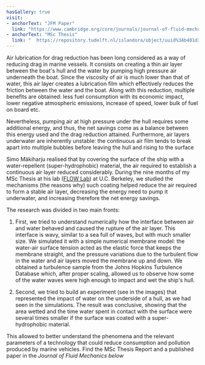 ```yaml
---
hasGallery: true
visit:
- anchorText: "JFM Paper"
  link: "https://www.cambridge.org/core/journals/journal-of-fluid-mechanics/article/jet-impingement-on-the-underside-of-a-superhydrophobic-surface/D5FD22F72DFF604191CAF5B131E505A2"
- anchorText: "MSc Thesis"
  link: "  https://repository.tudelft.nl/islandora/object/uuid%3Ab401d3a9-4800-4340-8c78-50a3fbae299b?collection=education"
---
```


Air lubrication for drag reduction has been long considered as a way of reducing drag in marine vessels. 
It consists on creating a thin air layer  between the boat's hull and the water by pumping high pressure air underneath the boat. 
Since the viscosity of air is much lower than that of water, this air layer creates a lubrication film which effectively reduces the friction
between the water and the boat.
Along with this reduction, multiple benefits are obtained: less fuel consumption with its economic impact, lower negative
atmospheric emissions, increase of speed, lower bulk of fuel on board etc.

Nevertheless, pumping air at high pressure under the hull requires some additional energy, and thus, the net savings 
come as a balance between this energy used and the drag reduction attained. Furthermore, air layers underwater are inherently 
unstable: the continuous air film tends to break apart into multiple bubbles before leaving the hull and rising to the surface

Simo Mäkiharju realised that by covering the surface of the ship with a water-repellent (super-hydrophobic) material,
the air required to establish a continuous air layer reduced considerably. During the nine months of my MSc Thesis at 
his lab ([FLOW Lab](https://flow.berkeley.edu/)) at U.C. Berkeley, we studied the mechanisms 
(the reasons why) such coating helped reduce the air required to form a stable air layer, decreasing the energy need to
pump it underwater, and increasing therefore the net energy savings. 

The research was divided in two main fronts: 

1) First, we tried to understand numerically how the interface between air and water behaved and caused the rupture of the air layer.
This interface is wavy, similar to a sea full of waves, but with much smaller size. We simulated it with a simple numerical membrane model:
the water-air surface tension acted as the elastic force that keeps the membrane straight, and the pressure variations
due to the turbulent flow in the water and air layers moved the membrane up and down.
We obtained a turbulence sample from the Johns Hopkins Turbulence Database which, after proper scaling, allowed us to observe
how some of the water waves were high enough to impact and wet the ship's hull. 

2) Second, we tried to build an experiment (see in the images) that represented the impact of water on the underside of a hull,
as we had seen in the simulations. The result was conclusive, showing that the area wetted and the time water spent in 
contact with the surface were several times smaller if the surface was coated with a super-hydrophobic material.

This allowed to better understand the phenomena and the relevant parameters  of a technology that could reduce consumption
and pollution produced by marine vehicles. 
Find the MSc Thesis Report and a published paper in the _Journal of Fluid Mechanics below_